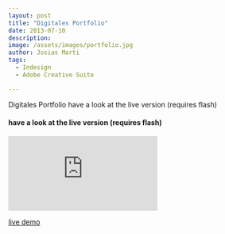 ```yaml
---
layout: post
title: "Digitales Portfolio"
date: 2013-07-10
description:
image: /assets/images/portfolio.jpg
author: Josias Marti
tags:
  - Indesign
  - Adobe Creative Suite

---
```

Digitales Portfolio
have a look at the live version (requires flash)

#### have a look at the live version (requires flash)
<iframe style="border: none;" src="https://i.josi.as/3" ></iframe>

<a href="https://i.josi.as/3" rel="noopener noreferrer" target="_blank">live demo</a>
